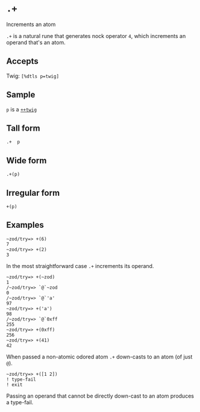 `.+`
====

Increments an atom

`.+` is a natural rune that generates nock operator `4`, which
increments an operand that's an atom.

Accepts
--------

Twig: `[%dtls p=twig]`

Sample
------

`p` is a [`++twig`]()

Tall form
---------

    .+  p

Wide form
---------

    .+(p)

Irregular form
--------------

    +(p)

Examples
--------

    ~zod/try=> +(6)
    7
    ~zod/try=> +(2)
    3

In the most straightforward case `.+` increments its operand.

    ~zod/try=> +(~zod)
    1
    /~zod/try=> `@`~zod
    0
    /~zod/try=> `@`'a'
    97    
    ~zod/try=> +('a')
    98
    /~zod/try=> `@`0xff
    255    
    ~zod/try=> +(0xff)
    256
    ~zod/try=> +(41)
    42

When passed a non-atomic odored atom `.+` down-casts to an atom (of just `@`).

    ~zod/try=> +([1 2])
    ! type-fail
    ! exit

Passing an operand that cannot be directly down-cast to an atom produces
a type-fail.
